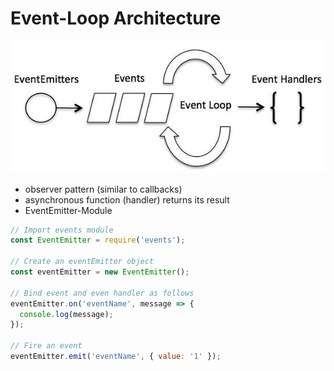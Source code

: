 # Event-Loop Architecture

![Event-Loop-Architecture](event_loop.jpg)

- observer pattern (similar to callbacks)
- asynchronous function (handler) returns its result
- EventEmitter-Module

```javascript
// Import events module
const EventEmitter = require('events');

// Create an eventEmitter object
const eventEmitter = new EventEmitter();

// Bind event and even handler as follows
eventEmitter.on('eventName', message => {
  console.log(message);
});

// Fire an event
eventEmitter.emit('eventName', { value: '1' });
```
